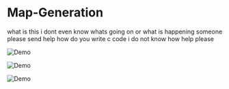 # Map-Generation
what is this i dont even know whats going on or what is happening someone please send help how do you write c code i do not know how help please


![Demo](https://cdn.discordapp.com/attachments/366395988601995284/376644721164025858/Screen_Shot_2017-11-05_at_7.11.20_pm.png)

![Demo](https://cdn.discordapp.com/attachments/366395988601995284/377702786038759426/Screen_Shot_2017-11-08_at_5.15.51_pm.png)

![Demo](https://cdn.discordapp.com/attachments/366395988601995284/419443440129146880/Screenshot_from_2018-03-03_21-38-09.png)

